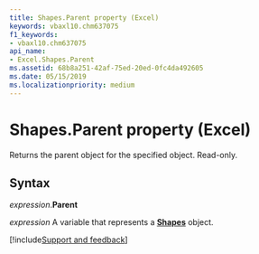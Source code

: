 ```yaml
---
title: Shapes.Parent property (Excel)
keywords: vbaxl10.chm637075
f1_keywords:
- vbaxl10.chm637075
api_name:
- Excel.Shapes.Parent
ms.assetid: 68b8a251-42af-75ed-20ed-0fc4da492605
ms.date: 05/15/2019
ms.localizationpriority: medium
---
```



# Shapes.Parent property (Excel)

Returns the parent object for the specified object. Read-only.


## Syntax

_expression_.**Parent**

_expression_ A variable that represents a **[Shapes](Excel.Shapes.md)** object.



[!include[Support and feedback](~/includes/feedback-boilerplate.md)]